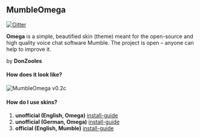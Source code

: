 ## MumbleOmega

[![Gitter](https://badges.gitter.im/Join%20Chat.svg)](https://gitter.im/DonZooles/project-omega?utm_source=badge&utm_medium=badge&utm_campaign=pr-badge&utm_content=badge)

**Omega** is a simple, beautified skin (theme) meant for the open-source and high quality voice chat software Mumble. The project is open – anyone can help to improve it.

by <b>DonZooles</b> <br>

#### How does it look like?
![MumbleOmega v0.2c](http://wiki.mumble.info/images/c/c5/Project-omega-v0.2b.png)

#### How do I use skins?
1. **unofficial (English, Omega)** <a href="https://github.com/donzooles/project-omega/wiki/installation#english">install-guide</a>
2. **unofficial (German, Omega)** <a href="https://github.com/donzooles/project-omega/wiki/installation#deutsch">install-guide</a>
3. **official (English, Mumble)** [install-guide](http://wiki.mumble.info/wiki/Skins#Installing_a_Skin)
